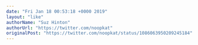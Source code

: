 ```yaml
---
date: "Fri Jan 18 00:53:18 +0000 2019"
layout: "like"
authorName: "Suz Hinton"
authorUrl: "https://twitter.com/noopkat"
originalPost: "https://twitter.com/noopkat/status/1086063950209245184"
---
```

